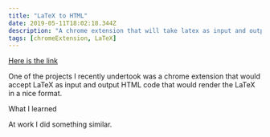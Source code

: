```yaml
---
title: "LaTeX to HTML"
date: 2019-05-11T18:02:18.344Z
description: "A chrome extension that will take latex as input and output html that will render like LaTeX."
tags: [chromeExtension, LaTeX]
---
```


[Here is the link](https://chrome.google.com/webstore/detail/latex-to-html/fglbebjofpkoapmppkijjhcbnopanoni?hl=en)

One of the projects I recently undertook was a chrome extension that would accept LaTeX as input and output HTML code that would render the LaTeX in a nice format.

What I learned

At work I did something similar.
